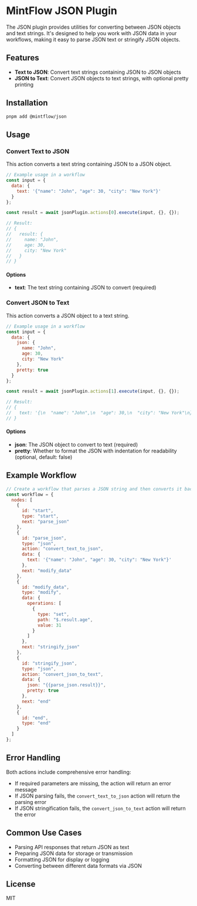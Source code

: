 # MintFlow JSON Plugin

The JSON plugin provides utilities for converting between JSON objects and text strings. It's designed to help you work with JSON data in your workflows, making it easy to parse JSON text or stringify JSON objects.

## Features

- **Text to JSON**: Convert text strings containing JSON to JSON objects
- **JSON to Text**: Convert JSON objects to text strings, with optional pretty printing

## Installation

```bash
pnpm add @mintflow/json
```

## Usage

### Convert Text to JSON

This action converts a text string containing JSON to a JSON object.

```javascript
// Example usage in a workflow
const input = {
  data: {
    text: '{"name": "John", "age": 30, "city": "New York"}'
  }
};

const result = await jsonPlugin.actions[0].execute(input, {}, {});

// Result:
// {
//   result: {
//     name: "John",
//     age: 30,
//     city: "New York"
//   }
// }
```

#### Options

- **text**: The text string containing JSON to convert (required)

### Convert JSON to Text

This action converts a JSON object to a text string.

```javascript
// Example usage in a workflow
const input = {
  data: {
    json: {
      name: "John",
      age: 30,
      city: "New York"
    },
    pretty: true
  }
};

const result = await jsonPlugin.actions[1].execute(input, {}, {});

// Result:
// {
//   text: '{\n  "name": "John",\n  "age": 30,\n  "city": "New York"\n}'
// }
```

#### Options

- **json**: The JSON object to convert to text (required)
- **pretty**: Whether to format the JSON with indentation for readability (optional, default: false)

## Example Workflow

```javascript
// Create a workflow that parses a JSON string and then converts it back to text
const workflow = {
  nodes: [
    {
      id: "start",
      type: "start",
      next: "parse_json"
    },
    {
      id: "parse_json",
      type: "json",
      action: "convert_text_to_json",
      data: {
        text: '{"name": "John", "age": 30, "city": "New York"}'
      },
      next: "modify_data"
    },
    {
      id: "modify_data",
      type: "modify",
      data: {
        operations: [
          {
            type: "set",
            path: "$.result.age",
            value: 31
          }
        ]
      },
      next: "stringify_json"
    },
    {
      id: "stringify_json",
      type: "json",
      action: "convert_json_to_text",
      data: {
        json: "{{parse_json.result}}",
        pretty: true
      },
      next: "end"
    },
    {
      id: "end",
      type: "end"
    }
  ]
};
```

## Error Handling

Both actions include comprehensive error handling:

- If required parameters are missing, the action will return an error message
- If JSON parsing fails, the `convert_text_to_json` action will return the parsing error
- If JSON stringification fails, the `convert_json_to_text` action will return the error

## Common Use Cases

- Parsing API responses that return JSON as text
- Preparing JSON data for storage or transmission
- Formatting JSON for display or logging
- Converting between different data formats via JSON

## License

MIT
